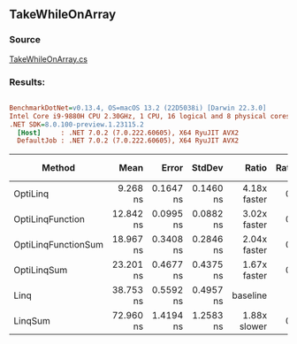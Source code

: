 ﻿## TakeWhileOnArray

### Source
[TakeWhileOnArray.cs](../../src/OptiLinq.Benchmark/TakeWhileOnArray.cs)

### Results:
``` ini

BenchmarkDotNet=v0.13.4, OS=macOS 13.2 (22D5038i) [Darwin 22.3.0]
Intel Core i9-9880H CPU 2.30GHz, 1 CPU, 16 logical and 8 physical cores
.NET SDK=8.0.100-preview.1.23115.2
  [Host]     : .NET 7.0.2 (7.0.222.60605), X64 RyuJIT AVX2
  DefaultJob : .NET 7.0.2 (7.0.222.60605), X64 RyuJIT AVX2


```
|              Method |      Mean |     Error |    StdDev |        Ratio | RatioSD |   Gen0 | Allocated | Alloc Ratio |
|-------------------- |----------:|----------:|----------:|-------------:|--------:|-------:|----------:|------------:|
|            OptiLinq |  9.268 ns | 0.1647 ns | 0.1460 ns | 4.18x faster |   0.07x |      - |         - |          NA |
|    OptiLinqFunction | 12.842 ns | 0.0995 ns | 0.0882 ns | 3.02x faster |   0.04x |      - |         - |          NA |
| OptiLinqFunctionSum | 18.967 ns | 0.3408 ns | 0.2846 ns | 2.04x faster |   0.04x | 0.0048 |      40 B |  2.60x less |
|         OptiLinqSum | 23.201 ns | 0.4677 ns | 0.4375 ns | 1.67x faster |   0.03x | 0.0048 |      40 B |  2.60x less |
|                Linq | 38.753 ns | 0.5592 ns | 0.4957 ns |     baseline |         | 0.0124 |     104 B |             |
|             LinqSum | 72.960 ns | 1.4194 ns | 1.2583 ns | 1.88x slower |   0.03x | 0.0124 |     104 B |  1.00x more |
